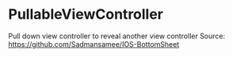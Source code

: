 # PullableViewController
Pull down view controller to reveal another view controller
Source: https://github.com/Sadmansamee/IOS-BottomSheet
